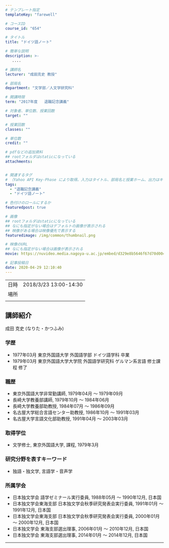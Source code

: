 ```yaml
---
# テンプレート指定
templateKey: "farewell"

# コースID
course_id: "654"

# タイトル
title: "ドイツ語ノート"

# 簡単な説明
description: >-
   ....

# 講師名
lecturer: "成田克史 教授"

# 部局名
department: "文学部／人文学研究科"

# 開講時限
term: "2017年度	退職記念講義"

# 対象者、単位数、授業回数
target: ""

# 授業回数
classes: ""

# 単位数
credit: ""

# pdfなどの追加資料
## rootフォルダはstaticになっている
attachments:


# 関連するタグ
# （Yahoo API Key-Phase により取得。入力はタイトル、部局名と授業ホーム、出力はキーフレーズ（tags））
tags:
  - "退職記念講義"
  - "ドイツ語ノート"

# 色付けのロールにするか
featuredpost: true

# 画像
## rootフォルダはstaticになっている
## なにも指定がない場合はデフォルトの画像が表示される
## 映像がある場合は映像優先で表示する
featuredimage: /img/common/thumbnail.png

# 映像のURL
## なにも指定がない場合は画像が表示される
movie: https://nuvideo.media.nagoya-u.ac.jp/embed/d329e8b5646f67d70d0048ba35994031b42f631d

# 記事投稿日
date: 2020-04-29 12:10:40
---
```


|   |   |
|---|---|
| 日時 | 2018/3/23  13:00-14:30 |
| 場所 |  |
|   |   |





## 講師紹介

成田 克史 (なりた・かつふみ)

### 学歴
* 1977年03月  東京外国語大学  外国語学部  ドイツ語学科  卒業
* 1979年03月  東京外国語大学大学院  外国語学研究科  ゲルマン系言語  修士課程  修了

### 職歴
* 東京外国語大学非常勤講師, 1979年04月 ～ 1979年09月
* 長崎大学教養部講師, 1979年10月 ～ 1984年06月
* 長崎大学教養部助教授, 1984年07月 ～ 1986年09月
* 名古屋大学総合言語センター助教授, 1986年10月 ～ 1991年03月
* 名古屋大学言語文化部助教授, 1991年04月 ～ 2003年03月

### 取得学位
* 文学修士, 東京外国語大学, 課程, 1979年3月

### 研究分野を表すキーワード
* 独語・独文学, 言語学・音声学

### 所属学会
* 日本独文学会 語学ゼミナール実行委員, 1988年05月 ～ 1990年12月, 日本国
* 日本独文学会東海支部 日本独文学会秋季研究発表会実行委員, 1991年01月 ～ 1991年12月, 日本国
* 日本独文学会東海支部 日本独文学会秋季研究発表会実行委員, 2000年01月 ～ 2000年12月, 日本国
* 日本独文学会 東海支部選出理事, 2006年01月 ～ 2010年12月, 日本国
* 日本独文学会 東海支部選出理事, 2014年01月 ～ 2014年12月, 日本国



-----